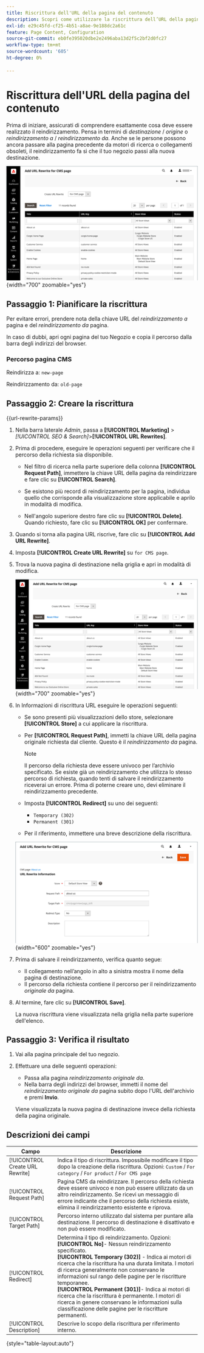 ```yaml
---
title: Riscrittura dell'URL della pagina del contenuto
description: Scopri come utilizzare la riscrittura dell’URL della pagina dei contenuti per reindirizzare i collegamenti all’URL di un’altra pagina dei contenuti nel tuo store di Commerce.
exl-id: e29c45fd-cf25-4b51-a8ae-9e188dc2a61c
feature: Page Content, Configuration
source-git-commit: eb0fe395020dbe2e2496aba13d2f5c2bf2d0fc27
workflow-type: tm+mt
source-wordcount: '605'
ht-degree: 0%

---
```


# Riscrittura dell&#39;URL della pagina del contenuto

Prima di iniziare, assicurati di comprendere esattamente cosa deve essere realizzato il reindirizzamento. Pensa in termini di _destinazione_ / _origine_ o _reindirizzamento a_ / _reindirizzamento da_. Anche se le persone possono ancora passare alla pagina precedente da motori di ricerca o collegamenti obsoleti, il reindirizzamento fa sì che il tuo negozio passi alla nuova destinazione.

![Riscritture URL - pagina CMS](./assets/url-rewrite-cms-page.png){width="700" zoomable="yes"}

## Passaggio 1: Pianificare la riscrittura

Per evitare errori, prendere nota della chiave URL del _reindirizzamento a_ pagina e del _reindirizzamento da_ pagina.

In caso di dubbi, apri ogni pagina del tuo Negozio e copia il percorso dalla barra degli indirizzi del browser.

### Percorso pagina CMS

Reindirizza a: `new-page`

Reindirizzamento da: `old-page`

## Passaggio 2: Creare la riscrittura

{{url-rewrite-params}}

1. Nella barra laterale _Admin_, passa a **[!UICONTROL Marketing]** > _[!UICONTROL SEO & Search]_>**[!UICONTROL URL Rewrites]**.

1. Prima di procedere, eseguire le operazioni seguenti per verificare che il percorso della richiesta sia disponibile.

   - Nel filtro di ricerca nella parte superiore della colonna **[!UICONTROL Request Path]**, immettere la chiave URL della pagina da reindirizzare e fare clic su **[!UICONTROL Search]**.

   - Se esistono più record di reindirizzamento per la pagina, individua quello che corrisponde alla visualizzazione store applicabile e aprilo in modalità di modifica.

   - Nell&#39;angolo superiore destro fare clic su **[!UICONTROL Delete]**. Quando richiesto, fare clic su **[!UICONTROL OK]** per confermare.

1. Quando si torna alla pagina URL riscrive, fare clic su **[!UICONTROL Add URL Rewrite]**.

1. Imposta **[!UICONTROL Create URL Rewrite]** su `for CMS page`.

1. Trova la nuova pagina di destinazione nella griglia e apri in modalità di modifica.

   ![Aggiungi riscrittura URL - per pagina CMS](./assets/url-rewrite-cms-page-add.png){width="700" zoomable="yes"}

1. In Informazioni di riscrittura URL eseguire le operazioni seguenti:

   - Se sono presenti più visualizzazioni dello store, selezionare **[!UICONTROL Store]** a cui applicare la riscrittura.

   - Per **[!UICONTROL Request Path]**, immetti la chiave URL della pagina originale richiesta dal cliente. Questo è il _reindirizzamento da_ pagina.

     >[!NOTE]
     >
     >Il percorso della richiesta deve essere univoco per l’archivio specificato. Se esiste già un reindirizzamento che utilizza lo stesso percorso di richiesta, quando tenti di salvare il reindirizzamento riceverai un errore. Prima di poterne creare uno, devi eliminare il reindirizzamento precedente.

   - Imposta **[!UICONTROL Redirect]** su uno dei seguenti:

      - `Temporary (302)`
      - `Permanent (301)`

   - Per il riferimento, immettere una breve descrizione della riscrittura.

   ![Informazioni di riscrittura URL](./assets/url-rewrite-cms-page-information.png){width="600" zoomable="yes"}

1. Prima di salvare il reindirizzamento, verifica quanto segue:

   - Il collegamento nell’angolo in alto a sinistra mostra il nome della pagina di destinazione.
   - Il percorso della richiesta contiene il percorso per il reindirizzamento _originale da_ pagina.

1. Al termine, fare clic su **[!UICONTROL Save]**.

   La nuova riscrittura viene visualizzata nella griglia nella parte superiore dell&#39;elenco.

## Passaggio 3: Verifica il risultato

1. Vai alla pagina principale del tuo negozio.

1. Effettuare una delle seguenti operazioni:

   - Passa alla pagina _reindirizzamento originale da_.
   - Nella barra degli indirizzi del browser, immetti il nome del _reindirizzamento originale da_ pagina subito dopo l&#39;URL dell&#39;archivio e premi **Invio**.

   Viene visualizzata la nuova pagina di destinazione invece della richiesta della pagina originale.

## Descrizioni dei campi

| Campo | Descrizione |
|--- |--- |
| [!UICONTROL Create URL Rewrite] | Indica il tipo di riscrittura. Impossibile modificare il tipo dopo la creazione della riscrittura. Opzioni: `Custom` / `For category` / `For product` / `For CMS page` |
| [!UICONTROL Request Path] | Pagina CMS da reindirizzare. Il percorso della richiesta deve essere univoco e non può essere utilizzato da un altro reindirizzamento. Se ricevi un messaggio di errore indicante che il percorso della richiesta esiste, elimina il reindirizzamento esistente e riprova. |
| [!UICONTROL Target Path] | Percorso interno utilizzato dal sistema per puntare alla destinazione. Il percorso di destinazione è disattivato e non può essere modificato. |
| [!UICONTROL Redirect] | Determina il tipo di reindirizzamento. Opzioni: <br/>**[!UICONTROL No]**- Nessun reindirizzamento specificato.<br/>**[!UICONTROL Temporary (302)]** - Indica ai motori di ricerca che la riscrittura ha una durata limitata. I motori di ricerca generalmente non conservano le informazioni sul rango delle pagine per le riscritture temporanee. <br/>**[!UICONTROL Permanent (301)]**- Indica ai motori di ricerca che la riscrittura è permanente. I motori di ricerca in genere conservano le informazioni sulla classificazione delle pagine per le riscritture permanenti. |
| [!UICONTROL Description] | Descrive lo scopo della riscrittura per riferimento interno. |

{style="table-layout:auto"}
